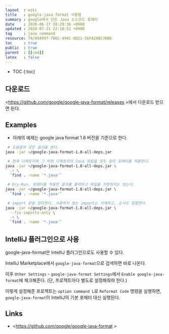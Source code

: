 ```yaml
---
layout  : wiki
title   : google-java-format 사용법
summary : google에서 만든 Java 소스코드 포매터
date    : 2020-06-17 20:29:36 +0900
updated : 2020-07-21 22:10:51 +0900
tag     : java command
resource: 78/894997-786C-494C-8D21-56FA28BC36B6
toc     : true
public  : true
parent  : [[cmd]]
latex   : false
---
```

* TOC
{:toc}

## 다운로드

<https://github.com/google/google-java-format/releases >에서 다운로드 받으면 된다.

## Examples

- 아래의 예제는 google java format 1.8 버전을 기준으로 한다.

```sh
 # 도움말과 모든 옵션을 본다.
java -jar ~/google-java-format-1.8-all-deps.jar

 # 현재 디렉토리와 그 하위 디렉토리의 Java 파일을 모두 찾아 포매터를 적용한다.
java -jar ~/google-java-format-1.8-all-deps.jar \
  -r \
  `find . -name '*.java'`

 # Dry-Run. 포매터를 적용한 결과를 출력하고 파일을 저장하지는 않는다.
java -jar ~/google-java-format-1.8-all-deps.jar \
  `find . -name '*.java'`

 # import 문을 정리한다. 사용하지 않는 import는 삭제하고, 순서도 정렬한다.
java -jar ~/google-java-format-1.8-all-deps.jar \
  --fix-imports-only \
  -r \
  `find . -name '*.java'`
```

## IntelliJ 플러그인으로 사용

google-java-format은 IntelliJ 플러그인으로도 사용할 수 있다.

IntelliJ Marketplace에서 `google-java-format`으로 검색하면 바로 나온다.

이후 `Other Settings` - `google-java-format Settings`에서 `Enable google-java-format`에 체크해준다.
(단, 프로젝트마다 별도로 설정해줘야 한다.)

이렇게 설정해준 프로젝트는 `option command L`로 `Reformat Code` 명령을 실행하면, `google-java-format`이 IntelliJ의 기본 포매터 대신 실행된다.

## Links

- <https://github.com/google/google-java-format >

